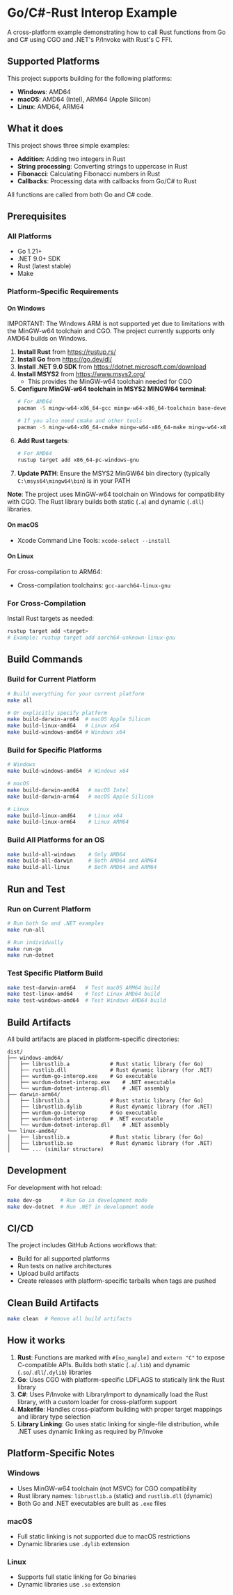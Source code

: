 # Go/C#-Rust Interop Example

A cross-platform example demonstrating how to call Rust functions from Go and C# using CGO and .NET's P/Invoke with Rust's C FFI.

## Supported Platforms

This project supports building for the following platforms:
- **Windows**: AMD64
- **macOS**: AMD64 (Intel), ARM64 (Apple Silicon)
- **Linux**: AMD64, ARM64

## What it does

This project shows three simple examples:
- **Addition**: Adding two integers in Rust
- **String processing**: Converting strings to uppercase in Rust
- **Fibonacci**: Calculating Fibonacci numbers in Rust
- **Callbacks**: Processing data with callbacks from Go/C# to Rust

All functions are called from both Go and C# code.

## Prerequisites

### All Platforms
- Go 1.21+
- .NET 9.0+ SDK
- Rust (latest stable)
- Make

### Platform-Specific Requirements

#### On Windows

IMPORTANT: The Windows ARM is not supported yet due to limitations with the MinGW-w64 toolchain and CGO. The project currently supports only AMD64 builds on Windows.

1. **Install Rust** from https://rustup.rs/
2. **Install Go** from https://go.dev/dl/
3. **Install .NET 9.0 SDK** from https://dotnet.microsoft.com/download
4. **Install MSYS2** from https://www.msys2.org/
   - This provides the MinGW-w64 toolchain needed for CGO
5. **Configure MinGW-w64 toolchain in MSYS2 MINGW64 terminal**:
   ```bash
   # For AMD64
   pacman -S mingw-w64-x86_64-gcc mingw-w64-x86_64-toolchain base-devel

   # If you also need cmake and other tools
   pacman -S mingw-w64-x86_64-cmake mingw-w64-x86_64-make mingw-w64-x86_64-ninja
   ```
6. **Add Rust targets**:
   ```bash
   # For AMD64
   rustup target add x86_64-pc-windows-gnu
   ```
7. **Update PATH**: Ensure the MSYS2 MinGW64 bin directory (typically `C:\msys64\mingw64\bin`) is in your PATH

**Note**: The project uses MinGW-w64 toolchain on Windows for compatibility with CGO. The Rust library builds both static (`.a`) and dynamic (`.dll`) libraries.

#### On macOS
- Xcode Command Line Tools: `xcode-select --install`

#### On Linux
For cross-compilation to ARM64:
- Cross-compilation toolchains: `gcc-aarch64-linux-gnu`

### For Cross-Compilation
Install Rust targets as needed:
```bash
rustup target add <target>
# Example: rustup target add aarch64-unknown-linux-gnu
```

## Build Commands

### Build for Current Platform
```bash
# Build everything for your current platform
make all

# Or explicitly specify platform
make build-darwin-arm64  # macOS Apple Silicon
make build-linux-amd64   # Linux x64
make build-windows-amd64 # Windows x64
```

### Build for Specific Platforms
```bash
# Windows
make build-windows-amd64  # Windows x64

# macOS
make build-darwin-amd64   # macOS Intel
make build-darwin-arm64   # macOS Apple Silicon

# Linux
make build-linux-amd64    # Linux x64
make build-linux-arm64    # Linux ARM64
```

### Build All Platforms for an OS
```bash
make build-all-windows    # Only AMD64
make build-all-darwin     # Both AMD64 and ARM64
make build-all-linux      # Both AMD64 and ARM64
```

## Run and Test

### Run on Current Platform
```bash
# Run both Go and .NET examples
make run-all

# Run individually
make run-go
make run-dotnet
```

### Test Specific Platform Build
```bash
make test-darwin-arm64   # Test macOS ARM64 build
make test-linux-amd64    # Test Linux AMD64 build
make test-windows-amd64  # Test Windows AMD64 build
```

## Build Artifacts

All build artifacts are placed in platform-specific directories:
```
dist/
├── windows-amd64/
│   ├── librustlib.a             # Rust static library (for Go)
│   ├── rustlib.dll              # Rust dynamic library (for .NET)
│   ├── wurdum-go-interop.exe    # Go executable
│   ├── wurdum-dotnet-interop.exe    # .NET executable
│   └── wurdum-dotnet-interop.dll    # .NET assembly
├── darwin-arm64/
│   ├── librustlib.a             # Rust static library (for Go)
│   ├── librustlib.dylib         # Rust dynamic library (for .NET)
│   ├── wurdum-go-interop        # Go executable
│   ├── wurdum-dotnet-interop    # .NET executable
│   └── wurdum-dotnet-interop.dll    # .NET assembly
└── linux-amd64/
│   ├── librustlib.a             # Rust static library (for Go)
│   ├── librustlib.so            # Rust dynamic library (for .NET)
│   └── ... (similar structure)
```

## Development

For development with hot reload:
```bash
make dev-go      # Run Go in development mode
make dev-dotnet  # Run .NET in development mode
```

## CI/CD

The project includes GitHub Actions workflows that:
- Build for all supported platforms
- Run tests on native architectures
- Upload build artifacts
- Create releases with platform-specific tarballs when tags are pushed

## Clean Build Artifacts

```bash
make clean  # Remove all build artifacts
```

## How it works

1. **Rust**: Functions are marked with `#[no_mangle]` and `extern "C"` to expose C-compatible APIs. Builds both static (`.a`/`.lib`) and dynamic (`.so`/`.dll`/`.dylib`) libraries
2. **Go**: Uses CGO with platform-specific LDFLAGS to statically link the Rust library
3. **C#**: Uses P/Invoke with LibraryImport to dynamically load the Rust library, with a custom loader for cross-platform support
4. **Makefile**: Handles cross-platform building with proper target mappings and library type selection
5. **Library Linking**: Go uses static linking for single-file distribution, while .NET uses dynamic linking as required by P/Invoke

## Platform-Specific Notes

### Windows
- Uses MinGW-w64 toolchain (not MSVC) for CGO compatibility
- Rust library names: `librustlib.a` (static) and `rustlib.dll` (dynamic)
- Both Go and .NET executables are built as `.exe` files

### macOS
- Full static linking is not supported due to macOS restrictions
- Dynamic libraries use `.dylib` extension

### Linux
- Supports full static linking for Go binaries
- Dynamic libraries use `.so` extension
